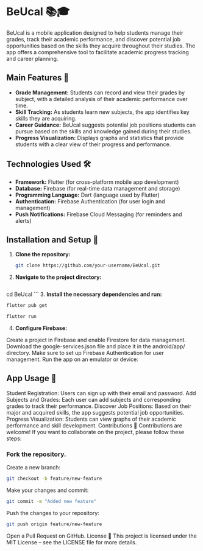 # BeUcal 📚🎓

BeUcal is a mobile application designed to help students manage their grades, track their academic performance, and discover potential job opportunities based on the skills they acquire throughout their studies. The app offers a comprehensive tool to facilitate academic progress tracking and career planning.

## Main Features 🌟
- **Grade Management:** Students can record and view their grades by subject, with a detailed analysis of their academic performance over time.
- **Skill Tracking:** As students learn new subjects, the app identifies key skills they are acquiring.
- **Career Guidance:** BeUcal suggests potential job positions students can pursue based on the skills and knowledge gained during their studies.
- **Progress Visualization:** Displays graphs and statistics that provide students with a clear view of their progress and performance.

## Technologies Used 🛠️
- **Framework:** Flutter (for cross-platform mobile app development)
- **Database:** Firebase (for real-time data management and storage)
- **Programming Language:** Dart (language used by Flutter)
- **Authentication:** Firebase Authentication (for user login and management)
- **Push Notifications:** Firebase Cloud Messaging (for reminders and alerts)

## Installation and Setup 🚀

1. **Clone the repository:**
   ```bash
   git clone https://github.com/your-username/BeUcal.git
    ```
2. **Navigate to the project directory:**
   ```bash
cd BeUcal
    ```
3. **Install the necessary dependencies and run:**
   ```bash
flutter pub get
   ```
   ```bash
flutter run
   ```

4. **Configure Firebase:**

Create a project in Firebase and enable Firestore for data management.
Download the google-services.json file and place it in the android/app/ directory.
Make sure to set up Firebase Authentication for user management.
Run the app on an emulator or device:

## App Usage 📱
Student Registration: Users can sign up with their email and password.
Add Subjects and Grades: Each user can add subjects and corresponding grades to track their performance.
Discover Job Positions: Based on their major and acquired skills, the app suggests potential job opportunities.
Progress Visualization: Students can view graphs of their academic performance and skill development.
Contributions 🤝
Contributions are welcome! If you want to collaborate on the project, please follow these steps:

### Fork the repository.
Create a new branch:

   ```bash
git checkout -b feature/new-feature
 ```

Make your changes and commit:
   ```bash
git commit -m "Added new feature"
 ```

Push the changes to your repository:
   ```bash
git push origin feature/new-feature
 ```
Open a Pull Request on GitHub.
License 📄
This project is licensed under the MIT License – see the LICENSE file for more details.

